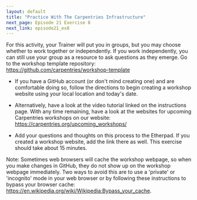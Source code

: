 ```yaml
---
layout: default
title: "Practice With The Carpentries Infrastructure"
next_page: Episode 21 Exercise 8
next_link: episode21_ex8
---
```



For this activity, your Trainer will put you in groups, but you may choose whether to work together or independently.
If you work independently, you can still use your group as a resource to ask questions as they emerge.
Go to the workshop template repository: <https://github.com/carpentries/workshop-template>

- If you have a GitHub account (or don't mind creating one) and are comfortable doing so,
follow the directions to begin creating a workshop website using your local location and today's date.

- Alternatively, have a look at the video tutorial linked on the instructions page. With any time
remaining, have a look at the websites for upcoming Carpentries workshops on our website: <https://carpentries.org/upcoming_workshops/>

- Add your questions and thoughts on this process to the Etherpad. If you created a workshop website,
add the link there as well.
This exercise should take about 15 minutes.


Note: Sometimes web browsers will cache the workshop webpage, so when
you make changes in GitHub, they do not show up on the workshop webpage
immediately. Two ways to avoid this are to use a 'private' or
'incognito' mode in your web browser or by following these
instructions to bypass your browser cache: <https://en.wikipedia.org/wiki/Wikipedia:Bypass_your_cache>.
